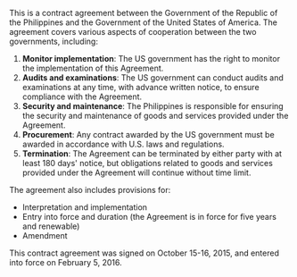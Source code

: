 This is a contract agreement between the Government of the Republic of the Philippines and the Government of the United States of America. The agreement covers various aspects of cooperation between the two governments, including:

1. **Monitor implementation**: The US government has the right to monitor the implementation of this Agreement.
2. **Audits and examinations**: The US government can conduct audits and examinations at any time, with advance written notice, to ensure compliance with the Agreement.
3. **Security and maintenance**: The Philippines is responsible for ensuring the security and maintenance of goods and services provided under the Agreement.
4. **Procurement**: Any contract awarded by the US government must be awarded in accordance with U.S. laws and regulations.
5. **Termination**: The Agreement can be terminated by either party with at least 180 days' notice, but obligations related to goods and services provided under the Agreement will continue without time limit.

The agreement also includes provisions for:

* Interpretation and implementation
* Entry into force and duration (the Agreement is in force for five years and renewable)
* Amendment

This contract agreement was signed on October 15-16, 2015, and entered into force on February 5, 2016.